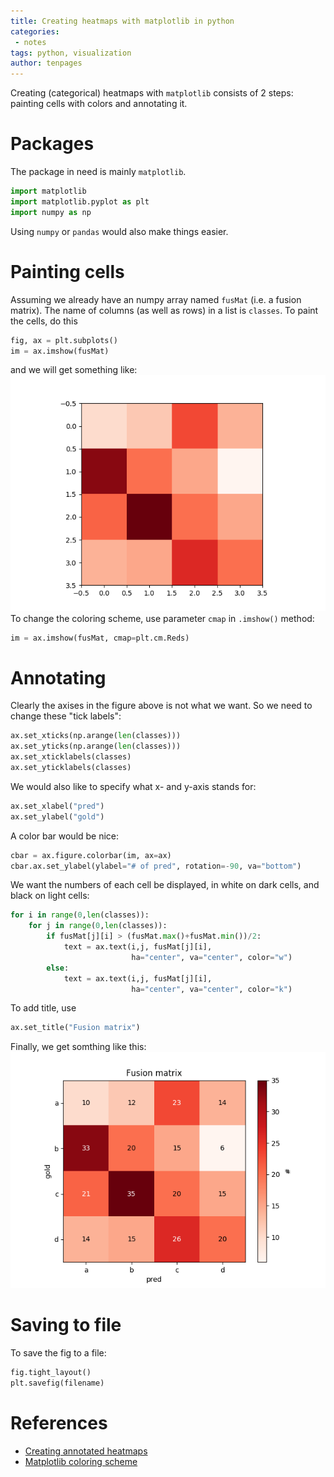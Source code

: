 ```yaml
---
title: Creating heatmaps with matplotlib in python
categories:
 - notes
tags: python, visualization
author: tenpages
---
```


Creating (categorical) heatmaps with `matplotlib` consists of 2 steps: painting cells with colors and annotating it.

<!-- more -->
# Packages
The package in need is mainly `matplotlib`.
```python
import matplotlib
import matplotlib.pyplot as plt
import numpy as np
```
Using `numpy` or `pandas` would also make things easier. 

# Painting cells
Assuming we already have an numpy array named `fusMat` (i.e. a fusion matrix). The name of columns (as well as rows) in a list is `classes`. To paint the cells, do this
```python
fig, ax = plt.subplots()
im = ax.imshow(fusMat)
```
and we will get something like:
![](/assets/images/20190222/Figure_1.png)
To change the coloring scheme, use parameter `cmap` in `.imshow()` method:
```python
im = ax.imshow(fusMat, cmap=plt.cm.Reds)
```

# Annotating
Clearly the axises in the figure above is not what we want. So we need to change these "tick labels":
```python
ax.set_xticks(np.arange(len(classes)))
ax.set_yticks(np.arange(len(classes)))
ax.set_xticklabels(classes)
ax.set_yticklabels(classes)
```
We would also like to specify what x- and y-axis stands for:
```python
ax.set_xlabel("pred")
ax.set_ylabel("gold")
```
A color bar would be nice:
```python
cbar = ax.figure.colorbar(im, ax=ax)
cbar.ax.set_ylabel(ylabel="# of pred", rotation=-90, va="bottom")
```
We want the numbers of each cell be displayed, in white on dark cells, and black on light cells:
```python
for i in range(0,len(classes)):
    for j in range(0,len(classes)):
        if fusMat[j][i] > (fusMat.max()+fusMat.min())/2:
            text = ax.text(i,j, fusMat[j][i],
                           ha="center", va="center", color="w")
        else:
            text = ax.text(i,j, fusMat[j][i],
                           ha="center", va="center", color="k")
```
To add title, use
```python
ax.set_title("Fusion matrix")
```
Finally, we get somthing like this:
![](/assets/images/20190222/Figure_2.png)

# Saving to file
To save the fig to a file:
```python
fig.tight_layout()
plt.savefig(filename)
```

# References
- [Creating annotated heatmaps](https://matplotlib.org/gallery/images_contours_and_fields/image_annotated_heatmap.html)
- [Matplotlib coloring scheme](https://matplotlib.org/examples/color/colormaps_reference.html)